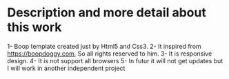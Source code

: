 # Description and more detail about this work
1- Boop template created just by Html5 and Css3.
2- It inspired from https://boopdoggy.com, So all rights reserved to him.
3- It is responsive design.
4- It is not support all browsers
5- In futur it will not get updates but I will work in another independent project
